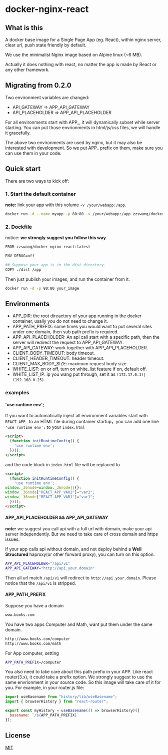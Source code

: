 # docker-nginx-react

## What is this

A docker base image for a Single Page App (eg. React), within nginx server,
clear url, push state friendly by default.

We use the minimalist Nginx image based on Alpine linux (~6 MB).

Actually it does nothing with react, no matter the app is made by React or any
other framework.

## Migrating from 0.2.0

Two environment variables are changed:

* API_GATEWAY => APP_API_GATEWAY
* API_PLACEHOLDER => APP_API_PLACEHOLDER

For all environments start with APP\_, it will dynamically subset while server
starting. You can put those envrionments in html/js/css files, we will handle it
gracefully.

The above two environments are used by nginx, but it may also be interested with
development. So we put APP\_ prefix on them, make sure you can use them in your
code.

## Quick start

There are two ways to kick off:

### 1. Start the default container

**note:** link your app with this volume `-v /your/webapp:/app`.

```sh
docker run -d --name myapp -p 80:80 -v /your/webapp:/app zzswang/docker-nginx-react
```

### 2. Dockfile

notice: **we strongly suggest you follow this way**

```sh
FROM zzswang/docker-nginx-react:latest

ENV DEBUG=off

## Suppose your app is in the dist directory.
COPY ./dist /app
```

Then just publish your images, and run the container from it.

```sh
docker run -d -p 80:80 your_image
```

## Environments

* APP_DIR: the root direactory of your app running in the docker container,
  usally you do not need to change it.
* APP_PATH_PREFIX: some times you would want to put several sites under one
  domain, then sub path prefix is required.
* APP_API_PLACEHOLDER: An api call start with a specific path, then the server
  will redirect the request to APP_API_GATEWAY.
* APP_API_GATEWAY: work together with APP_API_PLACEHOLDER.
* CLIENT_BODY_TIMEOUT: body timeout.
* CLIENT_HEADER_TIMEOUT: header timeout.
* CLIENT_MAX_BODY_SIZE: maximum request body size.
* WHITE_LIST: on or off, turn on white_list feature if on, default off.
* WHITE_LIST_IP: ip you wang put through, set it as `(172.17.0.1)|(192.168.0.25)`.

### examples

#### 'use runtime env';

If you want to automatically inject all environment variables start with `REACT_APP_` to an HTML file during container startup，you can add one line `'use runtime env';` to your `index.html`
```html
<script>
  (function initRuntimeConfig() {
    'use runtime env';
  })();
</script>
```
and the code block in  `index.html` file will be replaced to
```html
<script>
  (function initRuntimeConfig() {
    'use runtime env';
window._36node=window._36node||{};
window._36node["REACT_APP_VAR2"]="var2";
window._36node["REACT_APP_VAR1"]="var1";
  })();
</script>
```


#### APP_API_PLACEHOLDER && APP_API_GATEWAY

**note:** we suggest you call api with a full url with domain, make your api
server independently. But we need to take care of cross domain and https issues.

If your app calls api without domain, and not deploy behind a **Well
Structured** haproxy(or other forward proxy), you can turn on this option.

```sh
APP_API_PLACEHOLDER="/api/v1"
APP_API_GATEWAY="http://api.your.domain"
```

Then all url match `/api/v1` will redirect to `http://api.your.domain`. Please
notice that the `/api/v1` is stripped.

#### APP_PATH_PREFIX

Suppose you have a domain

```sh
www.books.com
```

You have two apps Computer and Math, want put them under the same domain.

```sh
http://www.books.com/computer
http://www.books.com/math
```

For App computer, setting

```sh
APP_PATH_PREFIX=/computer
```

You also need to take care about this path prefix in your APP. Like react
router(3.x), it could take a prefix option. We strongly suggest to use the same
envrionment in your source code. So this image will take care of it for you. For
example, in your router.js file:

```js
import useBasename from "history/lib/useBasename";
import { browserHistory } from "react-router";

export const myHistory = useBasename(() => browserHistory)({
  basename: `/${APP_PATH_PREFIX}`
});
```

## License

[MIT](LICENSE.txt)
